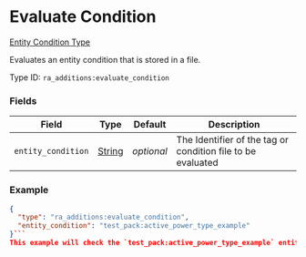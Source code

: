 # Evaluate Condition
[Entity Condition Type](../entity_condition_types.md)

Evaluates an entity condition that is stored in a file.

Type ID: `ra_additions:evaluate_condition`
### Fields
Field | Type | Default | Description
------|------|---------|-------------
`entity_condition` | [String](../data_types/string.md) | _optional_ | The Identifier of the tag or condition file to be evaluated

### Example
```json
{
  "type": "ra_additions:evaluate_condition",
  "entity_condition": "test_pack:active_power_type_example"
}```
This example will check the `test_pack:active_power_type_example` entity condition.
